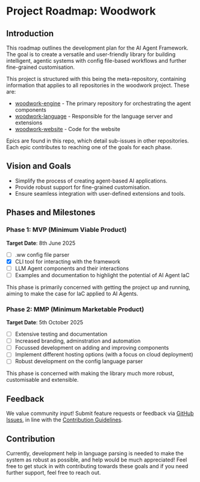# Project Roadmap: Woodwork

## Introduction
This roadmap outlines the development plan for the AI Agent Framework. The goal is to create a versatile and user-friendly library for building intelligent, agentic systems with config file-based workflows and further fine-grained customisation.

This project is structured with this being the meta-repository, containing information that applies to all repositories in the woodwork project. These are:
- [woodwork-engine](https://github.com/willwoodward/woodwork-engine) - The primary repository for orchestrating the agent components
- [woodwork-language](https://github.com/willwoodward/woodwork-language) - Responsible for the language server and extensions
- [woodwork-website](https://github.com/willwoodward/woodwork-website) - Code for the website

Epics are found in this repo, which detail sub-issues in other repositories. Each epic contributes to reaching one of the goals for each phase.

## Vision and Goals
- Simplify the process of creating agent-based AI applications.
- Provide robust support for fine-grained customisation.
- Ensure seamless integration with user-defined extensions and tools.

## Phases and Milestones

### Phase 1: MVP (Minimum Viable Product)
**Target Date**: 8th June 2025
- [ ] .ww config file parser
- [x] CLI tool for interacting with the framework
- [ ] LLM Agent components and their interactions
- [ ] Examples and documentation to highlight the potential of AI Agent IaC

This phase is primarily concerned with getting the project up and running, aiming to make the case for IaC applied to AI Agents.

### Phase 2: MMP (Minimum Marketable Product)
**Target Date**: 5th October 2025
- [ ] Extensive testing and documentation
- [ ] Increased branding, adminstration and automation
- [ ] Focussed development on adding and improving components
- [ ] Implement different hosting options (with a focus on cloud deployment)
- [ ] Robust development on the config language parser

This phase is concerned with making the library much more robust, customisable and extensible.


## Feedback
We value community input! Submit feature requests or feedback via [GitHub Issues](./issues), in line with the [Contribution Guidelines](./CONTRIBUTING.md).

## Contribution
Currently, development help in language parsing is needed to make the system as robust as possible, and help would be much appreciated! Feel free to get stuck in with contributing towards these goals and if you need further support, feel free to reach out.